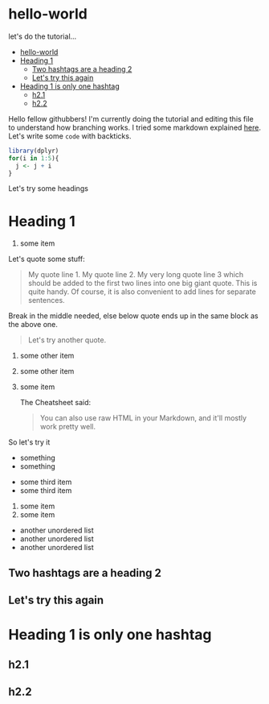 # hello-world
let's do the tutorial...

- [hello-world](#)
- [Heading 1](#)
	- [Two hashtags are a heading 2](#)
	- [Let's try this again](#)
- [Heading 1 is only one hashtag](#)
	- [h2.1](#)
	- [h2.2](#)

Hello fellow githubbers!
I'm currently doing the tutorial and editing this file to understand how branching works.
I tried some markdown explained [here](https://github.com/adam-p/markdown-here/wiki/Markdown-Cheatsheet).
Let's write some `code` with backticks. 

```r
library(dplyr)
for(i in 1:5){
  j <- j + i
}
```


Let's try some headings

# Heading 1
1. some item

  Let's quote some stuff:
  > My quote line 1.
  > My quote line 2.
  > My very long quote line 3 which should be added to the first two lines into one big giant quote. This is quite handy.
  > Of course, it is also convenient to add lines for separate sentences.

  Break in the middle needed, else below quote ends up in the same block as the above one.

  > Let's try another quote.

  1. some other item
  1. some other item
  
1. some item

   The Cheatsheet said:
   > You can also use raw HTML in your Markdown, and it'll mostly work pretty well.

  So let's try it
  <ul>
  <li> something </li>
  <li> something </li>
  </ul>

  * some third item
  * some third item
  
1. some item
1. some item

* another unordered list
* another unordered list
* another unordered list


## Two hashtags are a heading 2
## Let's try this again
# Heading 1 is only one hashtag
## h2.1
## h2.2


